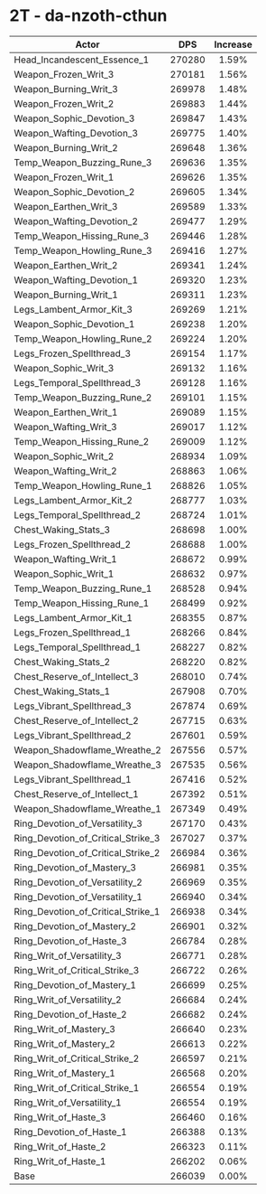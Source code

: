 # 2T - da-nzoth-cthun
| Actor | DPS | Increase |
|---|:---:|:---:|
|Head_Incandescent_Essence_1|270280|1.59%|
|Weapon_Frozen_Writ_3|270181|1.56%|
|Weapon_Burning_Writ_3|269978|1.48%|
|Weapon_Frozen_Writ_2|269883|1.44%|
|Weapon_Sophic_Devotion_3|269847|1.43%|
|Weapon_Wafting_Devotion_3|269775|1.40%|
|Weapon_Burning_Writ_2|269648|1.36%|
|Temp_Weapon_Buzzing_Rune_3|269636|1.35%|
|Weapon_Frozen_Writ_1|269626|1.35%|
|Weapon_Sophic_Devotion_2|269605|1.34%|
|Weapon_Earthen_Writ_3|269589|1.33%|
|Weapon_Wafting_Devotion_2|269477|1.29%|
|Temp_Weapon_Hissing_Rune_3|269446|1.28%|
|Temp_Weapon_Howling_Rune_3|269416|1.27%|
|Weapon_Earthen_Writ_2|269341|1.24%|
|Weapon_Wafting_Devotion_1|269320|1.23%|
|Weapon_Burning_Writ_1|269311|1.23%|
|Legs_Lambent_Armor_Kit_3|269269|1.21%|
|Weapon_Sophic_Devotion_1|269238|1.20%|
|Temp_Weapon_Howling_Rune_2|269224|1.20%|
|Legs_Frozen_Spellthread_3|269154|1.17%|
|Weapon_Sophic_Writ_3|269132|1.16%|
|Legs_Temporal_Spellthread_3|269128|1.16%|
|Temp_Weapon_Buzzing_Rune_2|269101|1.15%|
|Weapon_Earthen_Writ_1|269089|1.15%|
|Weapon_Wafting_Writ_3|269017|1.12%|
|Temp_Weapon_Hissing_Rune_2|269009|1.12%|
|Weapon_Sophic_Writ_2|268934|1.09%|
|Weapon_Wafting_Writ_2|268863|1.06%|
|Temp_Weapon_Howling_Rune_1|268826|1.05%|
|Legs_Lambent_Armor_Kit_2|268777|1.03%|
|Legs_Temporal_Spellthread_2|268724|1.01%|
|Chest_Waking_Stats_3|268698|1.00%|
|Legs_Frozen_Spellthread_2|268688|1.00%|
|Weapon_Wafting_Writ_1|268672|0.99%|
|Weapon_Sophic_Writ_1|268632|0.97%|
|Temp_Weapon_Buzzing_Rune_1|268528|0.94%|
|Temp_Weapon_Hissing_Rune_1|268499|0.92%|
|Legs_Lambent_Armor_Kit_1|268355|0.87%|
|Legs_Frozen_Spellthread_1|268266|0.84%|
|Legs_Temporal_Spellthread_1|268227|0.82%|
|Chest_Waking_Stats_2|268220|0.82%|
|Chest_Reserve_of_Intellect_3|268010|0.74%|
|Chest_Waking_Stats_1|267908|0.70%|
|Legs_Vibrant_Spellthread_3|267874|0.69%|
|Chest_Reserve_of_Intellect_2|267715|0.63%|
|Legs_Vibrant_Spellthread_2|267601|0.59%|
|Weapon_Shadowflame_Wreathe_2|267556|0.57%|
|Weapon_Shadowflame_Wreathe_3|267535|0.56%|
|Legs_Vibrant_Spellthread_1|267416|0.52%|
|Chest_Reserve_of_Intellect_1|267392|0.51%|
|Weapon_Shadowflame_Wreathe_1|267349|0.49%|
|Ring_Devotion_of_Versatility_3|267170|0.43%|
|Ring_Devotion_of_Critical_Strike_3|267027|0.37%|
|Ring_Devotion_of_Critical_Strike_2|266984|0.36%|
|Ring_Devotion_of_Mastery_3|266981|0.35%|
|Ring_Devotion_of_Versatility_2|266969|0.35%|
|Ring_Devotion_of_Versatility_1|266940|0.34%|
|Ring_Devotion_of_Critical_Strike_1|266938|0.34%|
|Ring_Devotion_of_Mastery_2|266901|0.32%|
|Ring_Devotion_of_Haste_3|266784|0.28%|
|Ring_Writ_of_Versatility_3|266771|0.28%|
|Ring_Writ_of_Critical_Strike_3|266722|0.26%|
|Ring_Devotion_of_Mastery_1|266699|0.25%|
|Ring_Writ_of_Versatility_2|266684|0.24%|
|Ring_Devotion_of_Haste_2|266682|0.24%|
|Ring_Writ_of_Mastery_3|266640|0.23%|
|Ring_Writ_of_Mastery_2|266613|0.22%|
|Ring_Writ_of_Critical_Strike_2|266597|0.21%|
|Ring_Writ_of_Mastery_1|266568|0.20%|
|Ring_Writ_of_Critical_Strike_1|266554|0.19%|
|Ring_Writ_of_Versatility_1|266554|0.19%|
|Ring_Writ_of_Haste_3|266460|0.16%|
|Ring_Devotion_of_Haste_1|266388|0.13%|
|Ring_Writ_of_Haste_2|266323|0.11%|
|Ring_Writ_of_Haste_1|266202|0.06%|
|Base|266039|0.00%|
